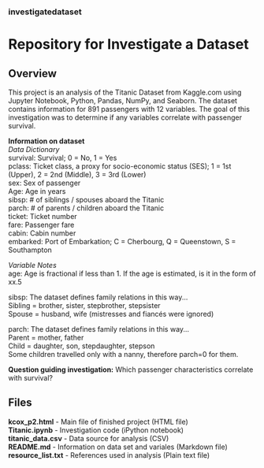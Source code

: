### investigatedataset
# Repository for Investigate a Dataset

## Overview
This project is an analysis of the Titanic Dataset from Kaggle.com using Jupyter Notebook, Python, Pandas, NumPy, and Seaborn. The dataset contains information for 891 passengers with 12 variables. The goal of this investigation was to determine if any variables correlate with passenger survival.

**Information on dataset**   
_Data Dictionary_  
survival: Survival; 0 = No, 1 = Yes  
pclass: Ticket class, a proxy for socio-economic status (SES); 1 = 1st (Upper), 2 = 2nd (Middle), 3 = 3rd (Lower)  
sex: Sex of passenger  
Age: Age in years  
sibsp: # of siblings / spouses aboard the Titanic  
parch: # of parents / children aboard the Titanic  
ticket: Ticket number  
fare: Passenger fare  
cabin: Cabin number  
embarked: Port of Embarkation; C = Cherbourg, Q = Queenstown, S = Southampton  

_Variable Notes_  
age: Age is fractional if less than 1. If the age is estimated, is it in the form of xx.5

sibsp: The dataset defines family relations in this way...  
Sibling = brother, sister, stepbrother, stepsister  
Spouse = husband, wife (mistresses and fiancés were ignored)  

parch: The dataset defines family relations in this way...  
Parent = mother, father  
Child = daughter, son, stepdaughter, stepson  
Some children travelled only with a nanny, therefore parch=0 for them.  

**Question guiding investigation:** Which passenger characteristics correlate with survival?

## Files
**kcox_p2.html** - Main file of finished project (HTML file)  
**Titanic.ipynb** - Investigation code (iPython notebook)  
**titanic_data.csv** - Data source for analysis (CSV)  
**README.md** - Information on data set and variales (Markdown file)  
**resource_list.txt** - References used in analysis (Plain text file)

